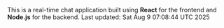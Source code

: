 This is a real-time chat application built using **React** for the frontend and **Node.js** for the backend.
Last updated: Sat Aug  9 07:08:44 UTC 2025
